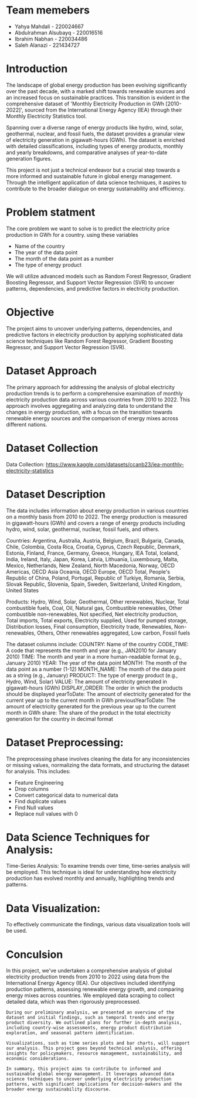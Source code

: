 # Team memebers
* Yahya Mahdali - 220024667
* Abdulrahman Alsubayq - 220016516
* Ibrahim Nabhan - 220034486
* Saleh Alanazi - 221434727

# Introduction 
The landscape of global energy production has been evolving significantly over the past decade, with a marked shift towards renewable sources and an increased focus on sustainable practices. This transition is evident in the comprehensive dataset of 'Monthly Electricity Production in GWh [2010-2022]', sourced from the International Energy Agency (IEA) through their Monthly Electricity Statistics tool.

Spanning over a diverse range of energy products like hydro, wind, solar, geothermal, nuclear, and fossil fuels, the dataset provides a granular view of electricity generation in gigawatt-hours (GWh). The dataset is enriched with detailed classifications, including types of energy products, monthly and yearly breakdowns, and comparative analyses of year-to-date generation figures.

This project is not just a technical endeavor but a crucial step towards a more informed and sustainable future in global energy management. Through the intelligent application of data science techniques, it aspires to contribute to the broader dialogue on energy sustainability and efficiency.

# Problem statment
The core problem we want to solve is to predict the electricity price production in GWh for a country. using these variables
- Name of the country
- The year of the data point
- The month of the data point as a number
- The type of energy product
  
 We will utilize advanced models such as Random Forest Regressor, Gradient Boosting Regressor, and Support Vector Regression (SVR) to uncover patterns, dependencies, and predictive factors in electricity production.

# Objective
The project aims to uncover underlying patterns, dependencies, and predictive factors in electricity production by applying sophisticated data science techniques like Random Forest Regressor, Gradient Boosting Regressor, and Support Vector Regression (SVR).

# Dataset Approach
The primary approach for addressing the analysis of global electricity production trends is to perform a comprehensive examination of monthly electricity production data across various countries from 2010 to 2022. This approach involves aggregating and analyzing data to understand the changes in energy production, with a focus on the transition towards renewable energy sources and the comparison of energy mixes across different nations.

# Dataset Collection
Data Collection:
https://www.kaggle.com/datasets/ccanb23/iea-monthly-electricity-statistics

# Dataset Description
The data includes information about energy production in various countries on a monthly basis from 2010 to 2022. The energy production is measured in gigawatt-hours (GWh) and covers a range of energy products including hydro, wind, solar, geothermal, nuclear, fossil fuels, and others.

Countries:
Argentina, Australia, Austria, Belgium, Brazil, Bulgaria, Canada, Chile, Colombia, Costa Rica, Croatia, Cyprus, Czech Republic, Denmark, Estonia, Finland, France, Germany, Greece, Hungary, IEA Total, Iceland, India, Ireland, Italy, Japan, Korea, Latvia, Lithuania, Luxembourg, Malta, Mexico, Netherlands, New Zealand, North Macedonia, Norway, OECD Americas, OECD Asia Oceania, OECD Europe, OECD Total, People's Republic of China, Poland, Portugal, Republic of Turkiye, Romania, Serbia, Slovak Republic, Slovenia, Spain, Sweden, Switzerland, United Kingdom, United States

Products:
Hydro, Wind, Solar, Geothermal, Other renewables, Nuclear, Total combustible fuels, Coal, Oil, Natural gas, Combustible renewables, Other combustible non-renewables, Not specified, Net electricity production, Total imports, Total exports, Electricity supplied, Used for pumped storage, Distribution losses, Final consumption, Electricity trade, Renewables, Non-renewables, Others, Other renewables aggregated, Low carbon, Fossil fuels

The dataset columns include:
COUNTRY: Name of the country
CODE_TIME: A code that represents the month and year (e.g., JAN2010 for January 2010)
TIME: The month and year in a more human-readable format (e.g., January 2010)
YEAR: The year of the data point
MONTH: The month of the data point as a number (1-12)
MONTH_NAME: The month of the data point as a string (e.g., January)
PRODUCT: The type of energy product (e.g., Hydro, Wind, Solar)
VALUE: The amount of electricity generated in gigawatt-hours (GWh)
DISPLAY_ORDER: The order in which the products should be displayed
yearToDate: The amount of electricity generated for the current year up to the current month in GWh
previousYearToDate: The amount of electricity generated for the previous year up to the current month in GWh
share: The share of the product in the total electricity generation for the country in decimal format

# Dataset Preprocessing:
The preprocessing phase involves cleaning the data for any inconsistencies or missing values, normalizing the data formats, and structuring the dataset for analysis.
This includes:
- Feature Engineering
- Drop columns
- Convert categorical data to numerical data
- Find duplicate values
- Find Null values
- Replace null values with 0

# Data Science Techniques for Analysis:
Time-Series Analysis: 
To examine trends over time, time-series analysis will be employed. This technique is ideal for understanding how electricity production has evolved monthly and annually, highlighting trends and patterns.

# Data Visualization: 
To effectively communicate the findings, various data visualization tools will be used.


  # Conculsion

  In this project, we've undertaken a comprehensive analysis of global electricity production trends from 2010 to 2022 using data from the International Energy Agency (IEA). Our objectives included identifying production patterns, assessing renewable energy growth, and comparing energy mixes across countries. We employed data scraping to collect detailed data, which was then rigorously preprocessed.
    
    During our preliminary analysis, we presented an overview of the dataset and initial findings, such as temporal trends and energy product diversity. We outlined plans for further in-depth analysis, including country-wise assessments, energy product distribution exploration, and seasonal pattern identification.
    
    Visualizations, such as time series plots and bar charts, will support our analysis. This project goes beyond technical analysis, offering insights for policymakers, resource management, sustainability, and economic considerations.
    
    In summary, this project aims to contribute to informed and sustainable global energy management. It leverages advanced data science techniques to uncover underlying electricity production patterns, with significant implications for decision-makers and the broader energy sustainability discourse.

